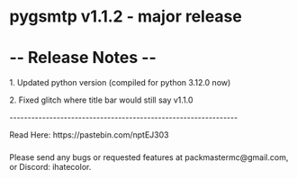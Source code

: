 # pygsmtp v1.1.2 - major release

<h1> -- Release Notes -- </h1>
<p>1. Updated python version (compiled for python 3.12.0 now)</p>
<p>2. Fixed glitch where title bar would still say v1.1.0</p>
<p>---------------------------------------------------------------</p>
Read Here: https://pastebin.com/nptEJ303
<h3></h3>
<p>Please send any bugs or requested features at packmastermc@gmail.com, or Discord: ihatecolor.</p>
